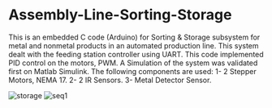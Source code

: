# Assembly-Line-Sorting-Storage

This is an embedded C code (Arduino) for Sorting & Storage subsystem for metal and nonmetal products in an automated production line. This system dealt with the feeding station controller using UART. This code implemented PID control on the motors, PWM. A Simulation of the system was validated first on Matlab Simulink.
The following components are used:
1- 2 Stepper Motors, NEMA 17.
2- 2 IR Sensors.
3- Metal Detector Sensor.

![storage](https://user-images.githubusercontent.com/68401714/138700757-60bb626b-8be0-41a4-8fe7-7e84522cd8c0.jpg)
![seq1](https://user-images.githubusercontent.com/68401714/138700773-51f3b75f-54b0-4fae-be01-14e4d149796b.JPG)
